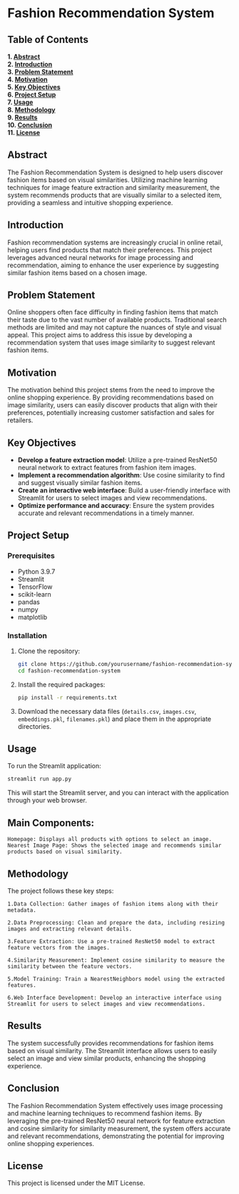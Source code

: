 # Fashion Recommendation System

## Table of Contents
**1. [Abstract](#abstract)**  
**2. [Introduction](#introduction)**  
**3. [Problem Statement](#problem-statement)**  
**4. [Motivation](#motivation)**  
**5. [Key Objectives](#key-objectives)**  
**6. [Project Setup](#project-setup)**  
**7. [Usage](#usage)**  
**8. [Methodology](#methodology)**  
**9. [Results](#results)**  
**10. [Conclusion](#conclusion)**  
**11. [License](#license)**  

## Abstract
The Fashion Recommendation System is designed to help users discover fashion items based on visual similarities. Utilizing machine learning techniques for image feature extraction and similarity measurement, the system recommends products that are visually similar to a selected item, providing a seamless and intuitive shopping experience.

## Introduction
Fashion recommendation systems are increasingly crucial in online retail, helping users find products that match their preferences. This project leverages advanced neural networks for image processing and recommendation, aiming to enhance the user experience by suggesting similar fashion items based on a chosen image.

## Problem Statement
Online shoppers often face difficulty in finding fashion items that match their taste due to the vast number of available products. Traditional search methods are limited and may not capture the nuances of style and visual appeal. This project aims to address this issue by developing a recommendation system that uses image similarity to suggest relevant fashion items.

## Motivation
The motivation behind this project stems from the need to improve the online shopping experience. By providing recommendations based on image similarity, users can easily discover products that align with their preferences, potentially increasing customer satisfaction and sales for retailers.

## Key Objectives
- **Develop a feature extraction model**: Utilize a pre-trained ResNet50 neural network to extract features from fashion item images.
- **Implement a recommendation algorithm**: Use cosine similarity to find and suggest visually similar fashion items.
- **Create an interactive web interface**: Build a user-friendly interface with Streamlit for users to select images and view recommendations.
- **Optimize performance and accuracy**: Ensure the system provides accurate and relevant recommendations in a timely manner.

## Project Setup
### Prerequisites
- Python 3.9.7
- Streamlit
- TensorFlow
- scikit-learn
- pandas
- numpy
- matplotlib

### Installation
1. Clone the repository:
    ```bash
    git clone https://github.com/yourusername/fashion-recommendation-system.git
    cd fashion-recommendation-system
    ```

2. Install the required packages:
    ```bash
    pip install -r requirements.txt
    ```

3. Download the necessary data files (`details.csv`, `images.csv`, `embeddings.pkl`, `filenames.pkl`) and place them in the appropriate directories.

## Usage
To run the Streamlit application:
```bash
streamlit run app.py
```
This will start the Streamlit server, and you can interact with the application through your web browser.

## Main Components:

    Homepage: Displays all products with options to select an image.
    Nearest Image Page: Shows the selected image and recommends similar products based on visual similarity.

## Methodology

The project follows these key steps:
    
    1.Data Collection: Gather images of fashion items along with their metadata.
    
    2.Data Preprocessing: Clean and prepare the data, including resizing images and extracting relevant details.
    
    3.Feature Extraction: Use a pre-trained ResNet50 model to extract feature vectors from the images.
    
    4.Similarity Measurement: Implement cosine similarity to measure the similarity between the feature vectors.
    
    5.Model Training: Train a NearestNeighbors model using the extracted features.
    
    6.Web Interface Development: Develop an interactive interface using Streamlit for users to select images and view recommendations.

## Results

The system successfully provides recommendations for fashion items based on visual similarity. The Streamlit interface allows users to easily select an image and view similar products, enhancing the shopping experience.

## Conclusion

The Fashion Recommendation System effectively uses image processing and machine learning techniques to recommend fashion items. By leveraging the pre-trained ResNet50 neural network for feature extraction and cosine similarity for similarity measurement, the system offers accurate and relevant recommendations, demonstrating the potential for improving online shopping experiences.

## License
  This project is licensed under the MIT License.
